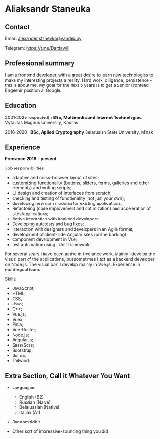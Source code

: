 Aliaksandr Staneuka
============

Contact
---------

Email:                    alexander.stanevko@yandex.by

Telegram:                 https://t.me/Dardawill

Professional summary
---------
I am a frontend developer, with a great desire to learn new technologies to make my interesting projects a reality. 
Hard work, diligence, persistence - this is about me. My goal for the next 5 years is to get a Senior Frontend Engeenir position at Google.

Education
---------

2021-2025 (expected)
:   **BSc, Multimedia and Internet Technologies** Vytautas Magnus University, Kaunas

2016-2020
:   **BSc, Aplied Cryptography** Belarusian State University, Minsk


Experience
----------

**Freelance 2019 - present**

Job responsibilities:

  * adaptive and cross-browser layout of sites;
  * customizing functionality (buttons, sliders, forms, galleries and other elements) and writing scripts;
  * UI design and creation of interfaces from scratch;
  * checking and testing of functionality (not just your own);
  * developing new npm modules for existing applications;
  * Refactoring (code improvement and optimization) and acceleration of sites/applications;
  * Active interaction with backend developers.
  * Developing autotests and bug fixes;
  * Interaction with designers and developers in an Agile format;
  * development of client-side Angular sites (online banking);
  * component development in Vue;
  * test automation using JUnit framework;


For several years I have been active in freelance work. Mainly I develop the visual part of the applications, but sometimes I act as a backend developer on Node.js. The visual part I develop mainly in Vue.js. Experience in multilingual team.

Skills:

  * JavaScript;
  * HTML,
  * CSS,
  * Java; 
  * C++; 
  * Vue.js; 
  * Vuex; 
  * Pinia; 
  * Vue-Router; 
  * Node.js; 
  * Angular.js; 
  * Sass/Scss; 
  * Bootstrap; 
  * Bulma; 
  * Tailwind; 



[ref]: https://github.com/githubuser/superlongprojectname

Extra Section, Call it Whatever You Want
----------------------------------------

* Languages:

     * English (B2)
     * Russian (Naive)
     * Belarussian (Native)
     * Italian (A1)

* Random tidbit

* Other sort of impressive-sounding thing you did
